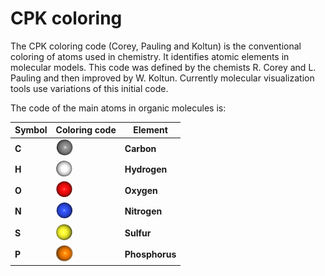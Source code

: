 # CPK coloring
The CPK coloring code (Corey, Pauling and Koltun) is the conventional coloring of atoms used in chemistry. It identifies atomic elements in molecular models.
This code was defined by the chemists R. Corey and L. Pauling and then improved by W. Koltun. Currently molecular visualization tools use variations of this initial code.

The code of the main atoms in organic molecules is:

Symbol | Coloring code | Element
------------ | ------------- | -------------
**C** | ![Carbon](static/img/c.png)| **Carbon**
**H** | ![Hydrogen](static/img/h.png) | **Hydrogen**
**O** | ![Oxygen](static/img/o.png) | **Oxygen** 
**N** | ![Nitrogen](static/img/n.png) | **Nitrogen**
**S** | ![Sulfur](static/img/s.png) | **Sulfur** 
**P** | ![Phosphorus](static/img/p.png) | **Phosphorus** 
